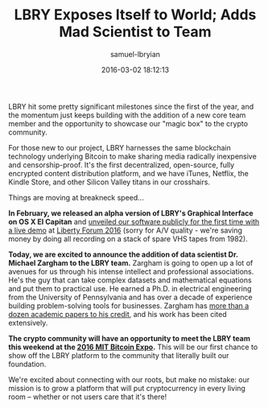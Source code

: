 ﻿---
author: samuel-lbryian
title: LBRY Exposes Itself to World; Adds Mad Scientist to Team
date: '2016-03-02 18:12:13'
cover: 'zargham-joins.jpg'
tags: ["big data", team, events]
---

LBRY hit some pretty significant milestones since the first of the year, and the momentum just keeps building with the addition of a new core team member and the opportunity to showcase our "magic box" to the crypto community.

For those new to our project, LBRY harnesses the same blockchain technology underlying Bitcoin to make sharing media radically inexpensive and censorship-proof. It's the first decentralized, open-source, fully encrypted content distribution platform, and we have iTunes, Netflix, the Kindle Store, and other Silicon Valley titans in our crosshairs.

Things are moving at breakneck speed...

**In February, we released an alpha version of LBRY's Graphical Interface on OS X El Capitan** and [unveiled our software publicly for the first time with a live demo](https://www.youtube.com/watch?v=nu-yk5NYy1o) at [Liberty Forum 2016](https://nhlibertyforum.com) (sorry for A/V quality - we're saving money by doing all recording on a stack of spare VHS tapes from 1982).

**Today, we are excited to announce the addition of data scientist Dr. Michael Zargham to the LBRY team.** Zargham is going to open up a lot of avenues for us through his intense intellect and professional associations. He's the guy that can take complex datasets and mathematical equations and put them to practical use. He earned a Ph.D. in electrical engineering from the University of Pennsylvania and has over a decade of experience building problem-solving tools for businesses. Zargham has [more than a dozen academic papers to his credit](https://www.linkedin.com/in/mczargham), and his work has been cited extensively.

**The crypto community will have an opportunity to meet the LBRY team this weekend at the [2016 MIT Bitcoin Expo](https://mitbitcoinexpo.org).** This will be our first chance to show off the LBRY platform to the community that literally built our foundation.

We're excited about connecting with our roots, but make no mistake: our mission is to grow a platform that will put cryptocurrency in every living room – whether or not users care that it's there!
